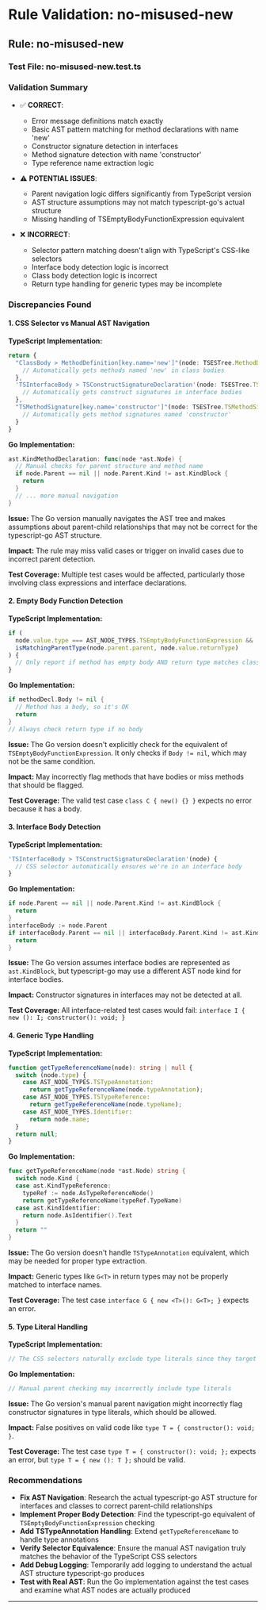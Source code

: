 # Rule Validation: no-misused-new

## Rule: no-misused-new

### Test File: no-misused-new.test.ts

### Validation Summary
- ✅ **CORRECT**: 
  - Error message definitions match exactly
  - Basic AST pattern matching for method declarations with name 'new'
  - Constructor signature detection in interfaces
  - Method signature detection with name 'constructor'
  - Type reference name extraction logic

- ⚠️ **POTENTIAL ISSUES**: 
  - Parent navigation logic differs significantly from TypeScript version
  - AST structure assumptions may not match typescript-go's actual structure
  - Missing handling of TSEmptyBodyFunctionExpression equivalent

- ❌ **INCORRECT**: 
  - Selector pattern matching doesn't align with TypeScript's CSS-like selectors
  - Interface body detection logic is incorrect
  - Class body detection logic is incorrect
  - Return type handling for generic types may be incomplete

### Discrepancies Found

#### 1. CSS Selector vs Manual AST Navigation
**TypeScript Implementation:**
```typescript
return {
  "ClassBody > MethodDefinition[key.name='new']"(node: TSESTree.MethodDefinition): void {
    // Automatically gets methods named 'new' in class bodies
  },
  'TSInterfaceBody > TSConstructSignatureDeclaration'(node: TSESTree.TSConstructSignatureDeclaration): void {
    // Automatically gets construct signatures in interface bodies
  },
  "TSMethodSignature[key.name='constructor']"(node: TSESTree.TSMethodSignature): void {
    // Automatically gets method signatures named 'constructor'
  }
}
```

**Go Implementation:**
```go
ast.KindMethodDeclaration: func(node *ast.Node) {
  // Manual checks for parent structure and method name
  if node.Parent == nil || node.Parent.Kind != ast.KindBlock {
    return
  }
  // ... more manual navigation
}
```

**Issue:** The Go version manually navigates the AST tree and makes assumptions about parent-child relationships that may not be correct for the typescript-go AST structure.

**Impact:** The rule may miss valid cases or trigger on invalid cases due to incorrect parent detection.

**Test Coverage:** Multiple test cases would be affected, particularly those involving class expressions and interface declarations.

#### 2. Empty Body Function Detection
**TypeScript Implementation:**
```typescript
if (
  node.value.type === AST_NODE_TYPES.TSEmptyBodyFunctionExpression &&
  isMatchingParentType(node.parent.parent, node.value.returnType)
) {
  // Only report if method has empty body AND return type matches class
}
```

**Go Implementation:**
```go
if methodDecl.Body != nil {
  // Method has a body, so it's OK
  return
}
// Always check return type if no body
```

**Issue:** The Go version doesn't explicitly check for the equivalent of `TSEmptyBodyFunctionExpression`. It only checks if `Body != nil`, which may not be the same condition.

**Impact:** May incorrectly flag methods that have bodies or miss methods that should be flagged.

**Test Coverage:** The valid test case `class C { new() {} }` expects no error because it has a body.

#### 3. Interface Body Detection
**TypeScript Implementation:**
```typescript
'TSInterfaceBody > TSConstructSignatureDeclaration'(node) {
  // CSS selector automatically ensures we're in an interface body
}
```

**Go Implementation:**
```go
if node.Parent == nil || node.Parent.Kind != ast.KindBlock {
  return
}
interfaceBody := node.Parent
if interfaceBody.Parent == nil || interfaceBody.Parent.Kind != ast.KindInterfaceDeclaration {
  return
}
```

**Issue:** The Go version assumes interface bodies are represented as `ast.KindBlock`, but typescript-go may use a different AST node kind for interface bodies.

**Impact:** Constructor signatures in interfaces may not be detected at all.

**Test Coverage:** All interface-related test cases would fail: `interface I { new (): I; constructor(): void; }`

#### 4. Generic Type Handling
**TypeScript Implementation:**
```typescript
function getTypeReferenceName(node): string | null {
  switch (node.type) {
    case AST_NODE_TYPES.TSTypeAnnotation:
      return getTypeReferenceName(node.typeAnnotation);
    case AST_NODE_TYPES.TSTypeReference:
      return getTypeReferenceName(node.typeName);
    case AST_NODE_TYPES.Identifier:
      return node.name;
  }
  return null;
}
```

**Go Implementation:**
```go
func getTypeReferenceName(node *ast.Node) string {
  switch node.Kind {
  case ast.KindTypeReference:
    typeRef := node.AsTypeReferenceNode()
    return getTypeReferenceName(typeRef.TypeName)
  case ast.KindIdentifier:
    return node.AsIdentifier().Text
  }
  return ""
}
```

**Issue:** The Go version doesn't handle `TSTypeAnnotation` equivalent, which may be needed for proper type extraction.

**Impact:** Generic types like `G<T>` in return types may not be properly matched to interface names.

**Test Coverage:** The test case `interface G { new <T>(): G<T>; }` expects an error.

#### 5. Type Literal Handling
**TypeScript Implementation:**
```typescript
// The CSS selectors naturally exclude type literals since they target specific parent types
```

**Go Implementation:**
```go
// Manual parent checking may incorrectly include type literals
```

**Issue:** The Go version's manual parent navigation might incorrectly flag constructor signatures in type literals, which should be allowed.

**Impact:** False positives on valid code like `type T = { constructor(): void; }`.

**Test Coverage:** The test case `type T = { constructor(): void; };` expects an error, but `type T = { new (): T };` should be valid.

### Recommendations
- **Fix AST Navigation**: Research the actual typescript-go AST structure for interfaces and classes to correct parent-child relationships
- **Implement Proper Body Detection**: Find the typescript-go equivalent of `TSEmptyBodyFunctionExpression` checking
- **Add TSTypeAnnotation Handling**: Extend `getTypeReferenceName` to handle type annotations
- **Verify Selector Equivalence**: Ensure the manual AST navigation truly matches the behavior of the TypeScript CSS selectors
- **Add Debug Logging**: Temporarily add logging to understand the actual AST structure typescript-go produces
- **Test with Real AST**: Run the Go implementation against the test cases and examine what AST nodes are actually produced

---